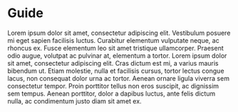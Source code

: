 # Guide

Lorem ipsum dolor sit amet, consectetur adipiscing elit. Vestibulum posuere mi eget sapien facilisis luctus. Curabitur elementum vulputate neque, ac rhoncus ex. Fusce elementum leo sit amet tristique ullamcorper. Praesent odio augue, volutpat ac pulvinar at, elementum a tortor. Lorem ipsum dolor sit amet, consectetur adipiscing elit. Cras dictum est mi, a varius mauris bibendum ut. Etiam molestie, nulla et facilisis cursus, tortor lectus congue lacus, non consequat dolor urna ac tortor. Aenean ornare ligula viverra sem consectetur tempor. Proin porttitor tellus non eros suscipit, ac dignissim sem tempus. Aenean porttitor, dolor a dapibus luctus, ante felis dictum nulla, ac condimentum justo diam sit amet ex.
